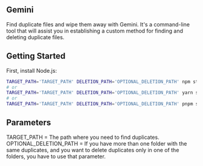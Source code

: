 ## Gemini

Find duplicate files and wipe them away with Gemini. It's a command-line tool that will assist you in establishing a custom method for finding and deleting duplicate files.

## Getting Started

First, install Node.js:

```bash
TARGET_PATH='TARGET_PATH' DELETION_PATH='OPTIONAL_DELETION_PATH' npm start
# or
TARGET_PATH='TARGET_PATH' DELETION_PATH='OPTIONAL_DELETION_PATH' yarn start
# or
TARGET_PATH='TARGET_PATH' DELETION_PATH='OPTIONAL_DELETION_PATH' pnpm start
```
## Parameters

TARGET_PATH = The path where you need to find duplicates.
OPTIONAL_DELETION_PATH = If you have more than one folder with the same duplicates, and you want to delete duplicates only in one of the folders, you have to use that parameter.
